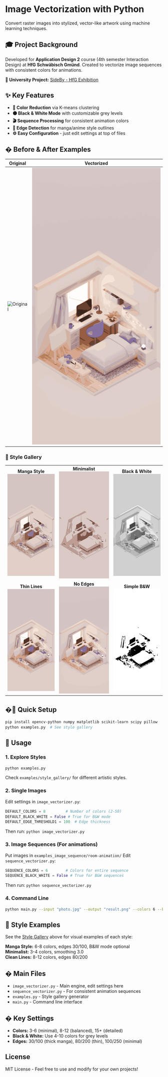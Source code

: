 # Image Vectorization with Python

Convert raster images into stylized, vector-like artwork using machine learning techniques.

## 🎓 Project Background

Developed for **Application Design 2** course (4th semester Interaction Design) at **HfG Schwäbisch Gmünd**. Created to vectorize image sequences with consistent colors for animations.

**🔗 University Project:** [SideBy - HfG Exhibition](https://ausstellung.hfg-gmuend.de/s-2525/projekte/sideby/studiengang:ig)

## ✨ Key Features

- **🎨 Color Reduction** via K-means clustering
- **⚫ Black & White Mode** with customizable grey levels  
- **🎬 Sequence Processing** for consistent animation colors
- **📝 Edge Detection** for manga/anime style outlines
- **⚙️ Easy Configuration** - just edit settings at top of files

## �️ Before & After Examples

| Original | Vectorized |
|----------|------------|
| ![Original](examples/room-original.png) | ![Vectorized](examples/room-vectorized.png) |

### 🎨 Style Gallery

<table>
<tr>
<td align="center"><strong>Manga Style</strong><br><img src="examples/style_gallery/manga_thick.png" width="200"></td>
<td align="center"><strong>Minimalist</strong><br><img src="examples/style_gallery/minimalist.png" width="200"></td>
<td align="center"><strong>Black & White</strong><br><img src="examples/style_gallery/black_white_manga.png" width="200"></td>
</tr>
<tr>
<td align="center"><strong>Thin Lines</strong><br><img src="examples/style_gallery/thin_lines.png" width="200"></td>
<td align="center"><strong>No Edges</strong><br><img src="examples/style_gallery/no_edges.png" width="200"></td>
<td align="center"><strong>Simple B&W</strong><br><img src="examples/style_gallery/black_white_simple.png" width="200"></td>
</tr>
</table>

## �🚀 Quick Setup

```bash
pip install opencv-python numpy matplotlib scikit-learn scipy pillow
python examples.py  # See style gallery
```

## 🎯 Usage

### 1. **Explore Styles**
```bash
python examples.py
```
Check `examples/style_gallery/` for different artistic styles.

### 2. **Single Images**
Edit settings in `image_vectorizer.py`:
```python
DEFAULT_COLORS = 8         # Number of colors (2-50)
DEFAULT_BLACK_WHITE = False # True for B&W mode
DEFAULT_EDGE_THRESHOLD1 = 100  # Edge thickness
```
Then run: `python image_vectorizer.py`

### 3. **Image Sequences** (For animations)
Put images in `examples_image_sequence/room-animation/`
Edit `sequence_vectorizer.py`:
```python
SEQUENCE_COLORS = 6        # Colors for entire sequence
SEQUENCE_BLACK_WHITE = False # True for B&W sequences
```
Then run: `python sequence_vectorizer.py`

### 4. **Command Line**
```bash
python main.py --input "photo.jpg" --output "result.png" --colors 6 --black-white
```

## 🎨 Style Examples

See the [Style Gallery](#-style-gallery) above for visual examples of each style:

**Manga Style:** 6-8 colors, edges 30/100, B&W mode optional  
**Minimalist:** 3-4 colors, smoothing 3.0  
**Clean Lines:** 8-12 colors, edges 80/200

## � Main Files

- `image_vectorizer.py` - Main engine, edit settings here
- `sequence_vectorizer.py` - For consistent animation sequences  
- `examples.py` - Style gallery generator
- `main.py` - Command line interface

## � Key Settings

- **Colors:** 3-6 (minimal), 8-12 (balanced), 15+ (detailed)
- **Black & White:** Use 4-10 colors for grey levels
- **Edges:** 30/100 (thick manga), 80/200 (thin), 100/250 (minimal)

## License

MIT License - Feel free to use and modify for your own projects!
